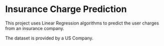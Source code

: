 # Insurance Charge Prediction

This project uses Linear Regression algorithms to predict the user charges from an insurance company.

The dataset is provided by a US Company.
